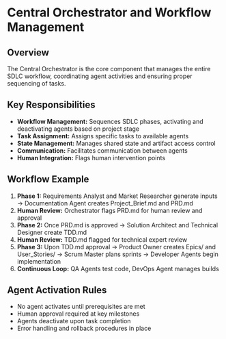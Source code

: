 # Central Orchestrator and Workflow Management

## Overview

The Central Orchestrator is the core component that manages the entire SDLC workflow, coordinating agent activities and ensuring proper sequencing of tasks.

## Key Responsibilities

- **Workflow Management:** Sequences SDLC phases, activating and deactivating agents based on project stage
- **Task Assignment:** Assigns specific tasks to available agents
- **State Management:** Manages shared state and artifact access control
- **Communication:** Facilitates communication between agents
- **Human Integration:** Flags human intervention points

## Workflow Example

1. **Phase 1:** Requirements Analyst and Market Researcher generate inputs → Documentation Agent creates Project_Brief.md and PRD.md
2. **Human Review:** Orchestrator flags PRD.md for human review and approval
3. **Phase 2:** Once PRD.md is approved → Solution Architect and Technical Designer create TDD.md
4. **Human Review:** TDD.md flagged for technical expert review
5. **Phase 3:** Upon TDD.md approval → Product Owner creates Epics/ and User_Stories/ → Scrum Master plans sprints → Developer Agents begin implementation
6. **Continuous Loop:** QA Agents test code, DevOps Agent manages builds

## Agent Activation Rules

- No agent activates until prerequisites are met
- Human approval required at key milestones
- Agents deactivate upon task completion
- Error handling and rollback procedures in place
